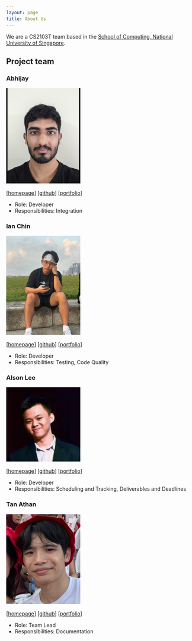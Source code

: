 ```yaml
---
layout: page
title: About Us
---
```


We are a CS2103T team based in the [School of Computing, National University of Singapore](https://www.comp.nus.edu.sg).

## Project team

### Abhijay

<img src="images/abhijay25.png" width="200px">

[[homepage](http://www.comp.nus.edu.sg/~damithch)]
[[github](https://github.com/abhijay25)]
[[portfolio](team/johndoe.md)]

* Role: Developer
* Responsibilities: Integration

### Ian Chin

<img src="images/ianchinn.png" width="200px">

[[homepage](http://www.comp.nus.edu.sg/~damithch)]
[[github](https://github.com/ianchinn)]
[[portfolio](team/johndoe.md)]

* Role: Developer
* Responsibilities: Testing, Code Quality

### Alson Lee

<img src="images/alsonleej.png" width="200px">

[[homepage](http://www.comp.nus.edu.sg/~damithch)]
[[github](https://github.com/alsonleej)]
[[portfolio](https://alson-portfolio.vercel.app/)]

* Role: Developer
* Responsibilities: Scheduling and Tracking, Deliverables and Deadlines

### Tan Athan

<img src="images/tathan08.png" width="200px">

[[homepage](http://www.comp.nus.edu.sg/~damithch)]
[[github](https://github.com/tathan08)]
[[portfolio](team/johndoe.md)]

* Role: Team Lead
* Responsibilities: Documentation

